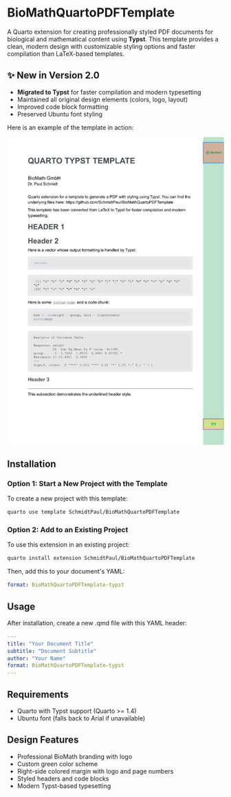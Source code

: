 # BioMathQuartoPDFTemplate

A Quarto extension for creating professionally styled PDF documents for biological and mathematical content using **Typst**. This template provides a clean, modern design with customizable styling options and faster compilation than LaTeX-based templates.

## ✨ New in Version 2.0

- **Migrated to Typst** for faster compilation and modern typesetting
- Maintained all original design elements (colors, logo, layout)
- Improved code block formatting
- Preserved Ubuntu font styling

Here is an example of the template in action:

![](example.png)

## Installation

### Option 1: Start a New Project with the Template

To create a new project with this template:

``` bash
quarto use template SchmidtPaul/BioMathQuartoPDFTemplate
```

### Option 2: Add to an Existing Project

To use this extension in an existing project:

``` bash
quarto install extension SchmidtPaul/BioMathQuartoPDFTemplate
```

Then, add this to your document's YAML:

``` yaml
format: BioMathQuartoPDFTemplate-typst
```

## Usage

After installation, create a new .qmd file with this YAML header:

``` yaml
---
title: "Your Document Title"
subtitle: "Document Subtitle"
author: "Your Name"
format: BioMathQuartoPDFTemplate-typst
---
```

## Requirements

- Quarto with Typst support (Quarto >= 1.4)
- Ubuntu font (falls back to Arial if unavailable)

## Design Features

- Professional BioMath branding with logo
- Custom green color scheme
- Right-side colored margin with logo and page numbers
- Styled headers and code blocks
- Modern Typst-based typesetting
